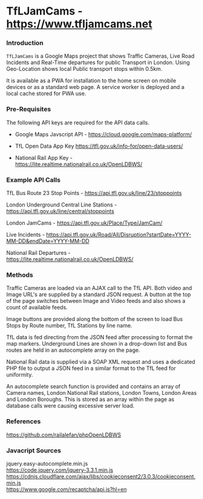 # TfLJamCams - <a href="https://www.tfljamcams.net" target="_blank">https://www.tfljamcams.net</a>


### Introduction

`TfLJamCams` is a Google Maps project that shows Traffic Cameras, Live Road Incidents and Real-Time departures for public Transport in London. Using Geo-Location shows local Public transport stops within 0.5km.

It is available as a PWA for installation to the home screen on mobile devices or as a standard web page. 
A service worker is deployed and a local cache stored for PWA use.


### Pre-Requisites

The following API keys are required for the API data calls.
- Google Maps Javscript API - <a href="https://cloud.google.com/maps-platform/" target="_blank">https://cloud.google.com/maps-platform/</a>

- TfL Open Data App Key <a href="https://tfl.gov.uk/info-for/open-data-users/" target="_blank">https://tfl.gov.uk/info-for/open-data-users/</a>

- National Rail App Key - <a href="https://lite.realtime.nationalrail.co.uk/OpenLDBWS/" target="_blank">https://lite.realtime.nationalrail.co.uk/OpenLDBWS/</a>


### Example API Calls

TfL Bus Route 23 Stop Points - <a href="https://api.tfl.gov.uk/line/23/stoppoints" target="_blank">https://api.tfl.gov.uk/line/23/stoppoints</a>

London Underground Central Line Stations - <a href="https://api.tfl.gov.uk/line/central/stoppoints" target="_blank">https://api.tfl.gov.uk/line/central/stoppoints</a>

London JamCams - <a href="https://api.tfl.gov.uk/Place/Type/JamCam/" target="_blank">https://api.tfl.gov.uk/Place/Type/JamCam/</a>

Live Incidents - <a href="https://api.tfl.gov.uk/Road/All/Disruption?startDate=2019-02-23&endDate=2019-02-24" target="_blank">https://api.tfl.gov.uk/Road/All/Disruption?startDate=YYYY-MM-DD&endDate=YYYY-MM-DD</a>

National Rail Departures - <a href="https://lite.realtime.nationalrail.co.uk/OpenLDBWS/" target="_blank">https://lite.realtime.nationalrail.co.uk/OpenLDBWS/</a>


### Methods

Traffic Cameras are loaded via an AJAX call to the TfL API. Both video and Image URL's are supplied by a standard JSON request. A button at the top of the page switches between Image and Video feeds and also shows a count of available feeds.

Image buttons are provided along the bottom of the screen to load Bus Stops by Route number, TfL Stations by line name.

TfL data is fed directing from the JSON feed after processing to format the map markers.
Underground Lines are shown in a drop-down list and Bus routes are held in an autocomplete array on the page.

National Rail data is supplied via a SOAP XML request and uses a dedicated PHP file to output a JSON feed in a similar format to the TfL feed for uniformity.

An autocomplete search function is provided and contains an array of Camera names, London National Rail stations, London Towns, London Areas and London Boroughs. This is stored as an array within the page as database calls were causing excessive server load.


### References

<a href="https://github.com/railalefan/phpOpenLDBWS" target="_blank">https://github.com/railalefan/phpOpenLDBWS</a>


### Javacript Sources

jquery.easy-autocomplete.min.js<br />
https://code.jquery.com/jquery-3.3.1.min.js<br />
https://cdnjs.cloudflare.com/ajax/libs/cookieconsent2/3.0.3/cookieconsent.min.js<br />
https://www.google.com/recaptcha/api.js?hl=en<br />

